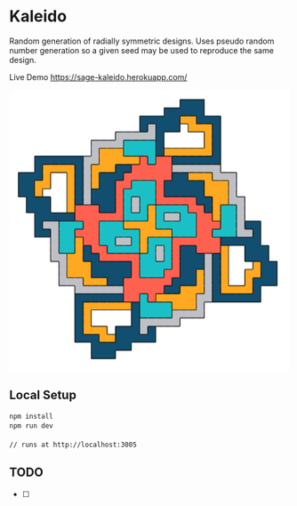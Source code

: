 # Kaleido

Random generation of radially symmetric designs. Uses pseudo random number generation so a given seed may be used to reproduce the same design.

Live Demo
https://sage-kaleido.herokuapp.com/

![alt text](https://github.com/JoeTheDave/kaleido/blob/master/example.png)

## Local Setup

```sh
npm install
npm run dev

// runs at http://localhost:3005
```

## TODO

- [ ]
